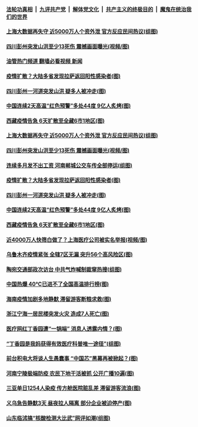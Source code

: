 ####  [法轮功真相](../../../../basic/blob/master/README.md?t=08150201) &nbsp;|&nbsp; [九评共产党](../../../../9ping.md/blob/master/README.md?t=08150201) &nbsp;|&nbsp; [解体党文化](../../../../jtdwh.md/blob/master/README.md?t=08150201)  &nbsp;|&nbsp; [共产主义的终极目的](../../../../gczydzjmd.md/blob/master/README.md?t=08150201) &nbsp;|&nbsp; [魔鬼在统治我们的世界](../../../../mgztzwmdsj.md/blob/master/README.md?t=08150201) 

#### [上海大数据再失守 近5000万人个资外泄 官方反应民间热议(组图)](../pages/p1/1014270.md?t=08150201) 

#### [四川彭州突发山洪至少13死伤 震撼画面曝光(视频/图)](../pages/p1/1014260.md?t=08150201) 

#### [油管热门频道 翻墙必看视频 新闻](http://45.76.130.85:81/youtube.html?08150201)

#### [疫情扩散？大陆多省发现拉萨返回阳性感染者(图)](../pages/p1/1014252.md?t=08150201) 

#### [四川彭州一河道突发山洪 疑多人被冲走(图)](../pages/p1/1014236.md?t=08150201) 

#### [中国连续2天高温“红色预警”多处44度 9亿人炙烤(图)](../pages/p1/1014230.md?t=08150201) 

#### [西藏疫情告急 6天扩散至全藏6市1地区(图)](../pages/p1/1014226.md?t=08150201) 

#### [上海大数据再失守 近5000万人个资外泄 官方反应民间热议(组图)](../pages/p1/1014270.md?t=08150201) 

#### [四川彭州突发山洪至少13死伤 震撼画面曝光(视频/图)](../pages/p1/1014260.md?t=08150201) 

#### [连续多月发不出工资 河南郸城公交车传全部停运(组图)](../pages/p1/1014257.md?t=08150201) 

#### [疫情扩散？大陆多省发现拉萨返回阳性感染者(图)](../pages/p1/1014252.md?t=08150201) 

#### [四川彭州一河道突发山洪 疑多人被冲走(图)](../pages/p1/1014236.md?t=08150201) 

#### [中国连续2天高温“红色预警”多处44度 9亿人炙烤(图)](../pages/p1/1014230.md?t=08150201) 

#### [西藏疫情告急 6天扩散至全藏6市1地区(图)](../pages/p1/1014226.md?t=08150201) 

#### [近4000万人快筛白做了？上海医疗公司被实名举报(视频/图)](../pages/p1/1014195.md?t=08150201) 

#### [乌鲁木齐疫情紧张 全辖7区无漏 突升56个高风险区(图)](../pages/p1/1014194.md?t=08150201) 

#### [陶宛交通部政次访台 中共气炸喊制裁窜热搜(组图)](../pages/p1/1014184.md?t=08150201) 

#### [中国热爆 40℃已进不了全国高温排行榜(图)](../pages/p1/1014175.md?t=08150201) 

#### [海南疫情加剧多地静默 滞留游客断粮求救(图)](../pages/p1/1014171.md?t=08150201) 

#### [浙江宁海一居民楼突发火灾 造成7人死亡(图)](../pages/p1/1014155.md?t=08150201) 

#### [医疗网红丁香园遭“一锅端” 消息人透露内情？(图)](../pages/p1/1014121.md?t=08150201) 

#### [“丁香园是我妈获得有效医疗科普唯一途径”(组图)](../pages/p1/1014119.md?t=08150201) 

#### [前台积电大将谈人生愚蠢事 “中国芯”黑幕再被掀起？(图)](../pages/p1/1014106.md?t=08150201) 

#### [河南宁陵极端防疫 农民下地干活被抓 公开广播10遍(图)](../pages/p1/1014112.md?t=08150201) 

#### [三亚单日1254人染疫 传方舱医院脏乱差 滞留游客流浪(图)](../pages/p1/1014073.md?t=08150201) 

#### [义乌急告静默3天 昼夜拉人隔离 部分企业被迫停产(图)](../pages/p1/1014081.md?t=08150201) 

#### [山东临沭搞“核酸检测大比武”网评如潮(组图)](../pages/p1/1014026.md?t=08150201) 

<img src='http://gfw-breaker.win/goodnews/indexes/p1.md' width='0px' height='0px'/>

